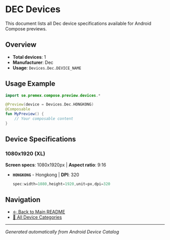 # DEC Devices

This document lists all Dec device specifications available for Android Compose previews.

## Overview

- **Total devices**: 1
- **Manufacturer**: Dec
- **Usage**: `Devices.Dec.DEVICE_NAME`

## Usage Example

```kotlin
import se.premex.compose.preview.devices.*

@Preview(device = Devices.Dec.HONGKONG)
@Composable
fun MyPreview() {
    // Your composable content
}
```

## Device Specifications

### 1080x1920 (XL)

**Screen specs**: 1080x1920px | **Aspect ratio**: 9:16

- **`HONGKONG`** - Hongkong | **DPI**: 320
  ```kotlin
  spec:width=1080,height=1920,unit=px,dpi=320
  ```

## Navigation

- [← Back to Main README](../../README.md)
- [📱 All Device Categories](../README.md)

---
*Generated automatically from Android Device Catalog*
